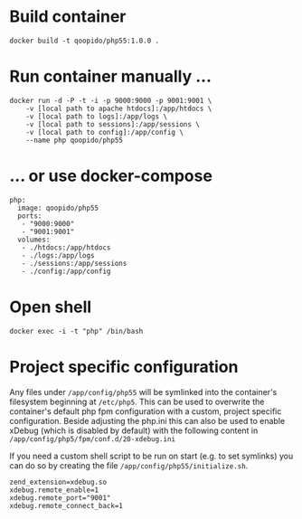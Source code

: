 # Build container #
```
docker build -t qoopido/php55:1.0.0 .
```

# Run container manually ... #
```
docker run -d -P -t -i -p 9000:9000 -p 9001:9001 \
	-v [local path to apache htdocs]:/app/htdocs \
	-v [local path to logs]:/app/logs \
	-v [local path to sessions]:/app/sessions \
	-v [local path to config]:/app/config \
	--name php qoopido/php55
```

# ... or use docker-compose #
```
php:
  image: qoopido/php55
  ports:
   - "9000:9000"
   - "9001:9001"
  volumes:
   - ./htdocs:/app/htdocs
   - ./logs:/app/logs
   - ./sessions:/app/sessions
   - ./config:/app/config
```

# Open shell #
```
docker exec -i -t "php" /bin/bash
```

# Project specific configuration #
Any files under ```/app/config/php55``` will be symlinked into the container's filesystem beginning at ```/etc/php5```. This can be used to overwrite the container's default php fpm configuration with a custom, project specific configuration. Beside adjusting the php.ini this can also be used to enable xDebug (which is disabled by default) with the following content in ```/app/config/php5/fpm/conf.d/20-xdebug.ini```

If you need a custom shell script to be run on start (e.g. to set symlinks) you can do so by creating the file ```/app/config/php55/initialize.sh```.

```
zend_extension=xdebug.so
xdebug.remote_enable=1
xdebug.remote_port="9001"
xdebug.remote_connect_back=1
```